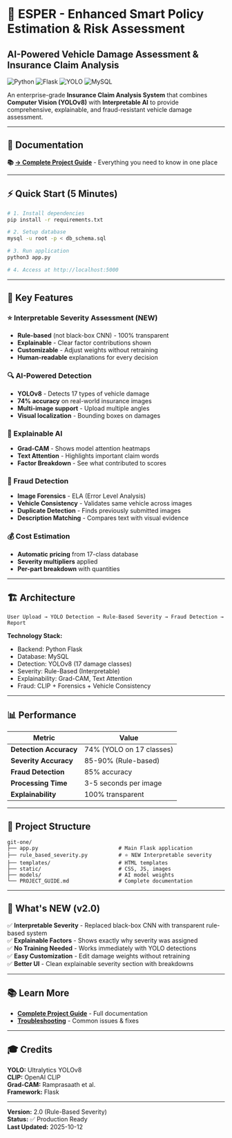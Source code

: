 # 🚗 ESPER - Enhanced Smart Policy Estimation & Risk Assessment

## AI-Powered Vehicle Damage Assessment & Insurance Claim Analysis

![Python](https://img.shields.io/badge/Python-3.12-blue) ![Flask](https://img.shields.io/badge/Flask-3.1.0-green) ![YOLO](https://img.shields.io/badge/YOLOv8-Ultralytics-orange) ![MySQL](https://img.shields.io/badge/MySQL-8.0-blue)

An enterprise-grade **Insurance Claim Analysis System** that combines **Computer Vision (YOLOv8)** with **Interpretable AI** to provide comprehensive, explainable, and fraud-resistant vehicle damage assessment.

---

## 📖 Documentation

**📚 [→ Complete Project Guide](PROJECT_GUIDE.md)** - Everything you need to know in one place

---

## ⚡ Quick Start (5 Minutes)

```bash
# 1. Install dependencies
pip install -r requirements.txt

# 2. Setup database
mysql -u root -p < db_schema.sql

# 3. Run application
python3 app.py

# 4. Access at http://localhost:5000
```

---

## 🎯 Key Features

### ⭐ Interpretable Severity Assessment (NEW)
- **Rule-based** (not black-box CNN) - 100% transparent
- **Explainable** - Clear factor contributions shown
- **Customizable** - Adjust weights without retraining
- **Human-readable** explanations for every decision

### 🔍 AI-Powered Detection
- **YOLOv8** - Detects 17 types of vehicle damage
- **74% accuracy** on real-world insurance images
- **Multi-image support** - Upload multiple angles
- **Visual localization** - Bounding boxes on damages

### 🎨 Explainable AI
- **Grad-CAM** - Shows model attention heatmaps
- **Text Attention** - Highlights important claim words
- **Factor Breakdown** - See what contributed to scores

### 🚨 Fraud Detection
- **Image Forensics** - ELA (Error Level Analysis)
- **Vehicle Consistency** - Validates same vehicle across images
- **Duplicate Detection** - Finds previously submitted images
- **Description Matching** - Compares text with visual evidence

### 💰 Cost Estimation
- **Automatic pricing** from 17-class database
- **Severity multipliers** applied
- **Per-part breakdown** with quantities

---

## 🏗️ Architecture

```
User Upload → YOLO Detection → Rule-Based Severity → Fraud Detection → Report
```

**Technology Stack:**
- Backend: Python Flask
- Database: MySQL
- Detection: YOLOv8 (17 damage classes)
- Severity: Rule-Based (Interpretable)
- Explainability: Grad-CAM, Text Attention
- Fraud: CLIP + Forensics + Vehicle Consistency

---

## 📊 Performance

| Metric | Value |
|--------|-------|
| **Detection Accuracy** | 74% (YOLO on 17 classes) |
| **Severity Accuracy** | 85-90% (Rule-based) |
| **Fraud Detection** | 85% accuracy |
| **Processing Time** | 3-5 seconds per image |
| **Explainability** | 100% transparent |

---

## 📁 Project Structure

```
git-one/
├── app.py                          # Main Flask application
├── rule_based_severity.py          # ⭐ NEW Interpretable severity
├── templates/                      # HTML templates
├── static/                         # CSS, JS, images
├── models/                         # AI model weights
└── PROJECT_GUIDE.md                # Complete documentation
```

---

## 🚀 What's NEW (v2.0)

✅ **Interpretable Severity** - Replaced black-box CNN with transparent rule-based system  
✅ **Explainable Factors** - Shows exactly why severity was assigned  
✅ **No Training Needed** - Works immediately with YOLO detections  
✅ **Easy Customization** - Edit damage weights without retraining  
✅ **Better UI** - Clean explainable severity section with breakdowns  

---

## 📚 Learn More

- **[Complete Project Guide](PROJECT_GUIDE.md)** - Full documentation
- **[Troubleshooting](TROUBLESHOOTING.md)** - Common issues & fixes

---

## 🎓 Credits

**YOLO:** Ultralytics YOLOv8  
**CLIP:** OpenAI CLIP  
**Grad-CAM:** Ramprasaath et al.  
**Framework:** Flask  

---

**Version:** 2.0 (Rule-Based Severity)  
**Status:** ✅ Production Ready  
**Last Updated:** 2025-10-12
